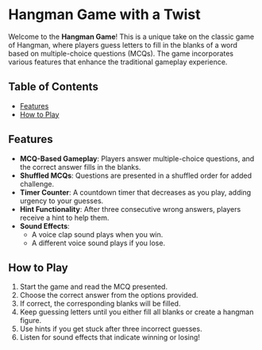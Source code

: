 # Hangman Game with a Twist

Welcome to the **Hangman Game**! This is a unique take on the classic game of Hangman, where players guess letters to fill in the blanks of a word based on multiple-choice questions (MCQs). The game incorporates various features that enhance the traditional gameplay experience.

## Table of Contents

- [Features](#features)
- [How to Play](#how-to-play)


## Features

- **MCQ-Based Gameplay**: Players answer multiple-choice questions, and the correct answer fills in the blanks.
- **Shuffled MCQs**: Questions are presented in a shuffled order for added challenge.
- **Timer Counter**: A countdown timer that decreases as you play, adding urgency to your guesses.
- **Hint Functionality**: After three consecutive wrong answers, players receive a hint to help them.
- **Sound Effects**: 
  - A voice clap sound plays when you win.
  - A different voice sound plays if you lose.

## How to Play

1. Start the game and read the MCQ presented.
2. Choose the correct answer from the options provided.
3. If correct, the corresponding blanks will be filled.
4. Keep guessing letters until you either fill all blanks or create a hangman figure.
5. Use hints if you get stuck after three incorrect guesses.
6. Listen for sound effects that indicate winning or losing!

